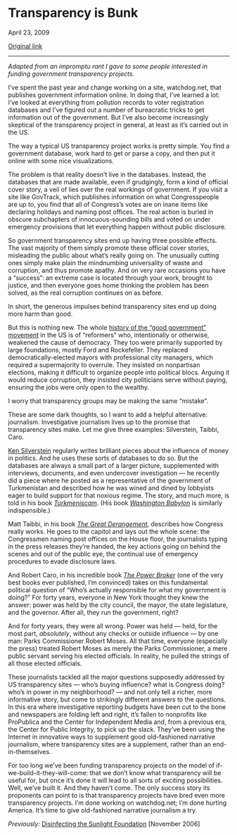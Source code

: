 Transparency is Bunk
====================

April 23, 2009

[Original link](http://www.aaronsw.com/weblog/transparencybunk)

* * * * *

*Adapted from an impromptu rant I gave to some people interested in
funding government transparency projects.*

I’ve spent the past year and change working on a site, watchdog.net,
that publishes government information online. In doing that, I’ve
learned a lot: I’ve looked at everything from pollution records to voter
registration databases and I’ve figured out a number of bureacratic
tricks to get information out of the government. But I’ve also become
increasingly skeptical of the transparency project in general, at least
as it’s carried out in the US.

The way a typical US transparency project works is pretty simple. You
find a government database, work hard to get or parse a copy, and then
put it online with some nice visualizations.

The problem is that reality doesn’t live in the databases. Instead, the
databases that are made available, even if grudgingly, form a kind of
official cover story, a veil of lies over the real workings of
government. If you visit a site like GovTrack, which publishes
information on what Congresspeople are up to, you find that all of
Congress’s votes are on inane items like declaring holidays and naming
post offices. The real action is buried in obscure subchapters of
innocuous-sounding bills and voted on under emergency provisions that
let everything happen without public disclosure.

So government transparency sites end up having three possible effects.
The vast majority of them simply promote these official cover stories,
misleading the public about what’s really going on. The unusually
cutting ones simply make plain the mindnumbing universality of waste and
corruption, and thus promote apathy. And on very rare occasions you have
a “success”: an extreme case is located through your work, brought to
justice, and then everyone goes home thinking the problem has been
solved, as the real corruption continues on as before.

In short, the generous impulses behind transparency sites end up doing
more harm than good.

But this is nothing new. The whole [history of the “good government”
movement](http://sociology.ucsc.edu/whorulesamerica/power/local.html) in
the US is of “reformers” who, intentionally or otherwise, weakened the
cause of democracy. They too were primarily supported by large
foundations, mostly Ford and Rockefeller. They replaced
democratically-elected mayors with professional city managers, which
required a supermajority to overrule. They insisted on nonpartisan
elections, making it difficult to organize people into political blocs.
Arguing it would reduce corruption, they insisted city politicians serve
without paying, ensuring the jobs were only open to the wealthy.

I worry that transparency groups may be making the same “mistake”.

These are some dark thoughts, so I want to add a helpful alternative:
journalism. Investigative journalism lives up to the promise that
transparency sites make. Let me give three examples: Silverstein,
Taibbi, Caro.

[Ken Silverstein](http://www.harpers.org/subjects/KenSilverstein)
regularly writes brilliant pieces about the influence of money in
politics. And he uses these sorts of databases to do so. But the
databases are always a small part of a larger picture, supplemented with
interviews, documents, and even undercover investigation — he recently
did a piece where he posted as a representative of the government of
Turkmenistan and described how he was wined and dined by lobbyists eager
to build support for that noxious regime. The story, and much more, is
told in his book
*[Turkmeniscam](http://books.theinfo.org/go/140006743X)*. (His book
*[Washington Babylon](http://books.theinfo.org/go/1859840922)* is
similarly indispensible.)

Matt Taibbi, in his book *[The Great
Derangement](http://books.theinfo.org/go/038552062X)*, describes how
Congress really works. He goes to the capitol and lays out the whole
scene: the Congressmen naming post offices on the House floor, the
journalists typing in the press releases they’re handed, the key actions
going on behind the scenes and out of the public eye, the continual use
of emergency procedures to evade disclosure laws.

And Robert Caro, in his incredible book *[The Power
Broker](http://books.theinfo.org/go/0394720245)* (one of the very best
books ever published, I’m convinced) takes on this fundamental political
question of “Who’s actually responsible for what my government is
doing?” For forty years, everyone in New York thought they knew the
answer: power was held by the city council, the mayor, the state
legislature, and the governor. After all, they run the government,
right?

And for forty years, they were all wrong. Power was held — held, for the
most part, *absolutely*, without any checks or outside influence — by
one man: Parks Commissioner Robert Moses. All that time, everyone
(especially the press) treated Robert Moses as merely the Parks
Commissioner, a mere public servant serving his elected officials. In
reality, he pulled the strings of all those elected officials.

These journalists tackled all the major questions supposedly addressed
by US transparency sites — who’s buying influence? what is Congress
doing? who’s in power in my neighborhood? — and not only tell a richer,
more informative story, but come to strikingly different answers to the
questions. In this era where investigative reporting budgets have been
cut to the bone and newspapers are folding left and right, it’s fallen
to nonprofits like ProPublica and the Center for Independent Media and,
from a previous era, the Center for Public Integrity, to pick up the
slack. They’ve been using the Internet in innovative ways to supplement
good old-fashioned narrative journalism, where transparency sites are a
supplement, rather than an end-in-themselves.

For too long we’ve been funding transparency projects on the model of
if-we-build-it-they-will-come: that we don’t know what transparency will
be useful for, but once it’s done it will lead to all sorts of exciting
possibilities. Well, we’ve built it. And they haven’t come. The only
success story its proponents can point to is that transparency projects
have bred even more transparency projects. I’m done working on
watchdog.net; I’m done hurting America. It’s time to give old-fashioned
narrative journalism a try.

*Previously:* [Disinfecting the Sunlight
Foundation](http://www.aaronsw.com/weblog/dissunlight) [November 2006]
